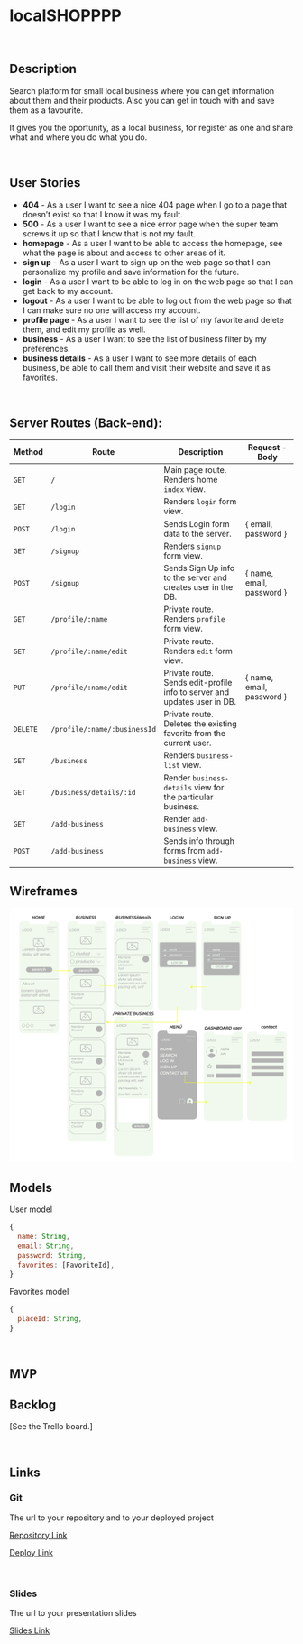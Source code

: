 # localSHOPPPP

<br>

## Description

Search platform for small local business where you can get information about them and their products. Also you can get in touch with and save them as a favourite.

It gives you the oportunity, as a local business, for register as one and share what and where you do what you do.

<br>

## User Stories

- **404** - As a user I want to see a nice 404 page when I go to a page that doesn’t exist so that I know it was my fault.
- **500** - As a user I want to see a nice error page when the super team screws it up so that I know that is not my fault.
- **homepage** - As a user I want to be able to access the homepage, see what the page is about and access to other areas of it.
- **sign up** - As a user I want to sign up on the web page so that I can personalize my profile and save information for the future.
- **login** - As a user I want to be able to log in on the web page so that I can get back to my account.
- **logout** - As a user I want to be able to log out from the web page so that I can make sure no one will access my account.
- **profile page** - As a user I want to see the list of my favorite and delete them, and edit my profile as well.
- **business** - As a user I want to see the list of business filter by my preferences.
- **business details** - As a user I want to see more details of each business, be able to call them and visit their website and save it as favorites.

<br>

## Server Routes (Back-end):

| **Method** | **Route**                      | **Description**                                                          | Request - Body            |
| ---------- | ------------------------------ | ------------------------------------------------------------------------ | ------------------------- |
| `GET`      | `/`                            | Main page route. Renders home `index` view.                              |                           |
| `GET`      | `/login`                       | Renders `login` form view.                                               |                           |
| `POST`     | `/login`                       | Sends Login form data to the server.                                     | { email, password }       |
| `GET`      | `/signup`                      | Renders `signup` form view.                                              |                           |
| `POST`     | `/signup`                      | Sends Sign Up info to the server and creates user in the DB.             | { name, email, password } |
| `GET`      | `/profile/:name`             | Private route. Renders `profile` form view.                              |                           |
| `GET`      | `/profile/:name/edit`        | Private route. Renders `edit` form view.                         |                           |
| `PUT`      | `/profile/:name/edit`        | Private route. Sends edit-profile info to server and updates user in DB. | { name, email, password } |
| `DELETE`   | `/profile/:name/:businessId` | Private route. Deletes the existing favorite from the current user.      |
| `GET`      | `/business`                    | Renders `business-list` view.                                            |                           |
| `GET`      | `/business/details/:id`        | Render `business-details` view for the particular business.              |                           |
| `GET`      | `/add-business`                | Render `add-business` view.                                              |                           |
| `POST`     | `/add-business`                | Sends info through forms from `add-business` view.                       |                           |

## Wireframes
<img src="./public/images/img-readme.jpg">

## Models

User model

```javascript
{
  name: String,
  email: String,
  password: String,
  favorites: [FavoriteId],
}

```

Favorites model

```javascript
{
  placeId: String,
}

```

<br>

## MVP



## Backlog

[See the Trello board.]

<br>

## Links

### Git

The url to your repository and to your deployed project

[Repository Link](https://github.com/interstellarpf/localSHOP)

[Deploy Link]()

<br>

### Slides

The url to your presentation slides

[Slides Link]()
